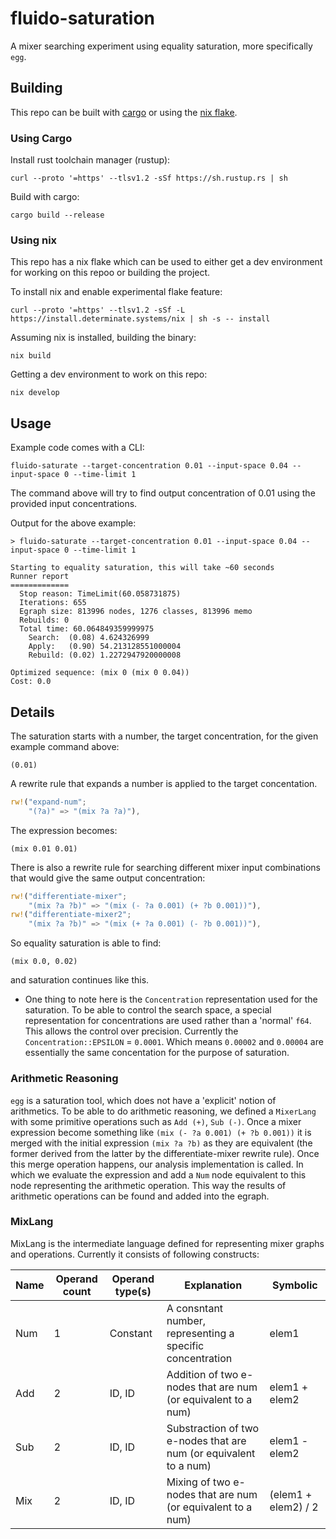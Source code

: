 # fluido-saturation

A mixer searching experiment using equality saturation, more specifically `egg`.

## Building 

This repo can be built with [cargo](https://doc.rust-lang.org/cargo/) or using the [nix flake](https://nixos.wiki/wiki/Flakes).

### Using Cargo

Install rust toolchain manager (rustup):

```console
curl --proto '=https' --tlsv1.2 -sSf https://sh.rustup.rs | sh
```

Build with cargo:

```console
cargo build --release
```

### Using nix

This repo has a nix flake which can be used to either get a dev environment for working on this repoo or building the project.

To install nix and enable experimental flake feature:

```console
curl --proto '=https' --tlsv1.2 -sSf -L https://install.determinate.systems/nix | sh -s -- install
```

Assuming nix is installed, building the binary:

```console
nix build
```

Getting a dev environment to work on this repo:

```console
nix develop
```

## Usage

Example code comes with a CLI:

```console
fluido-saturate --target-concentration 0.01 --input-space 0.04 --input-space 0 --time-limit 1
```

The command above will try to find output concentration of 0.01 using the provided input concentrations.

Output for the above example:

```console
> fluido-saturate --target-concentration 0.01 --input-space 0.04 --input-space 0 --time-limit 1

Starting to equality saturation, this will take ~60 seconds
Runner report
=============
  Stop reason: TimeLimit(60.058731875)
  Iterations: 655
  Egraph size: 813996 nodes, 1276 classes, 813996 memo
  Rebuilds: 0
  Total time: 60.064849359999975
    Search:  (0.08) 4.624326999
    Apply:   (0.90) 54.213128551000004
    Rebuild: (0.02) 1.2272947920000008

Optimized sequence: (mix 0 (mix 0 0.04))
Cost: 0.0
```

## Details

The saturation starts with a number, the target concentration, for the given example command above:

```console
(0.01)
```

A rewrite rule that expands a number is applied to the target concentation.

```rust
rw!("expand-num";
    "(?a)" => "(mix ?a ?a)"),
```

The expression becomes:

```console
(mix 0.01 0.01)
```

There is also a rewrite rule for searching different mixer input combinations that would give the same output concentration:

```rust
rw!("differentiate-mixer";
    "(mix ?a ?b)" => "(mix (- ?a 0.001) (+ ?b 0.001))"),
rw!("differentiate-mixer2";
    "(mix ?a ?b)" => "(mix (+ ?a 0.001) (- ?b 0.001))"),
```

So equality saturation is able to find:

```console
(mix 0.0, 0.02)
```

and saturation continues like this.


- One thing to note here is the `Concentration` representation used for the saturation. To be able to control the search space, a special representation for concentrations are used rather than a 'normal' `f64`. This allows the control over precision. Currently the `Concentration::EPSILON` = `0.0001`. Which means `0.00002` and `0.00004` are essentially the same concentation for the purpose of saturation. 


### Arithmetic Reasoning

`egg` is a saturation tool, which does not have a 'explicit' notion of arithmetics. To be able to do arithmetic reasoning, we defined a `MixerLang` with some primitive operations such as `Add (+)`, `Sub (-)`. Once a mixer expression become something like `(mix (- ?a 0.001) (+ ?b 0.001))` it is merged with the initial expression `(mix ?a ?b)` as they are equivalent (the former derived from the latter by the differentiate-mixer rewrite rule). Once this merge operation happens, our analysis implementation is called. In which we evaluate the expression and add a `Num` node equivalent to this node representing the arithmetic operation. This way the results of arithmetic operations can be found and added into the egraph.


### MixLang

MixLang is the intermediate language defined for representing mixer graphs and operations. Currently it consists of following constructs:

| Name         | Operand count  | Operand type(s)| Explanation                                                            | Symbolic 
|--------------|----------------|----------------|------------------------------------------------------------------------|---------------------|
| Num          | 1              | Constant       |  A consntant number, representing a specific concentration             | elem1               |
| Add          | 2              | ID, ID         |  Addition of two e-nodes that are num (or equivalent to a num)         | elem1 + elem2       |
| Sub          | 2              | ID, ID         |  Substraction of two e-nodes that are num (or equivalent to a num)     | elem1 - elem2       |
| Mix          | 2              | ID, ID         |  Mixing of two e-nodes that are num (or equivalent to a num)           | (elem1 + elem2) / 2 |
